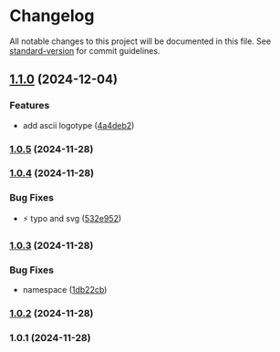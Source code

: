 # Changelog

All notable changes to this project will be documented in this file. See [standard-version](https://github.com/conventional-changelog/standard-version) for commit guidelines.

## [1.1.0](https://github.com/HayoDev/about-us/compare/v1.0.5...v1.1.0) (2024-12-04)


### Features

* add ascii logotype ([4a4deb2](https://github.com/HayoDev/about-us/commit/4a4deb2298220be890d72f04c5aceebabd0e9e5e))

### [1.0.5](https://github.com/HayoDev/about-us/compare/v1.0.4...v1.0.5) (2024-11-28)

### [1.0.4](https://github.com/HayoDev/about-us/compare/v1.0.3...v1.0.4) (2024-11-28)


### Bug Fixes

* :zap: typo and svg ([532e952](https://github.com/HayoDev/about-us/commit/532e95293a3810db87f7b42322f8a3d311374c92))

### [1.0.3](https://github.com/HayoDev/about-us/compare/v1.0.2...v1.0.3) (2024-11-28)


### Bug Fixes

* namespace ([1db22cb](https://github.com/HayoDev/about-us/commit/1db22cbd96f5916af64370d6836b905d6cf07946))

### [1.0.2](https://github.com/HayoDev/about-us/compare/v1.0.1...v1.0.2) (2024-11-28)

### 1.0.1 (2024-11-28)

